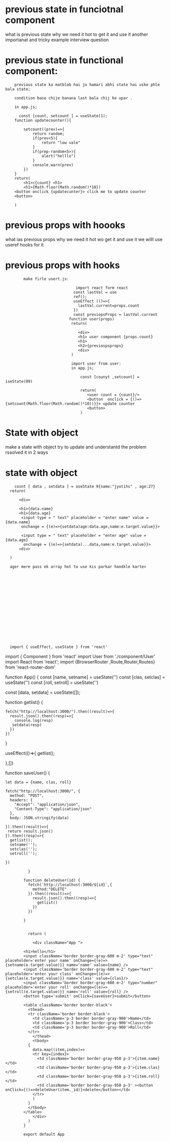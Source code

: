 # previous state in funciotnal component
what is previous state
why we need it 
hot to get it and use it 
another importanat and tricky example 
interview question
# previous state in functional component:
        
        previous state ka matblab hai jo hamari abhi state hai uske phle bala state;

        condition base chije banana last bala chij ke upar .

        in app.js;

          const [count, setcount ] = useState(1);
        function updatecounter(){

            setcount((prev)=>{
                return random;
                if(prev<5){
                    return "low vale"
                }
                if(prep-random<5>){
                    alert("helllo")
                }
                console.warn(prev)
            })
        }
        return(
            <h1>c{count} <h1>
            <h1>{Math.floor(Math.random()*10})
        <button onclick {updatecunter}> click me to update counter
        <button>

        )

# previous props with hoooks
what ias previous props
why we need it
hot wo get it and use it
 we willl use useref hooks for it 
 # previous props with hooks


            make firle usert.js:

                                   import react form react
                                  const lastVal = use 
                                  ref();
                                  useEffect (()=>{
                                    lastVal.current=props.count
                                  })
                                  const previopsProps = lastVal.current
                                function user(props)
                                 return(

                                    <div>
                                    <h1> user component {props.count}
                                    <h1>
                                    <h2>{previospsprops}
                                    <div>
                                 )        

                                 import user from user:
                                 in app.js;

                                     const [counyt ,setcount] = iseState(09)
                                     
                                     return(
                                        <user count = {count}/>
                                        <button  onclick = {()=>{setcount(Math.floor(Math.random()*10))}}> update counter
                                        <button>
                                     )

 # State with object
  make a state with object
   try to update and understantd the problem
   rssolved it in 2 ways

   # state with object
        

        cosnt [ data , setdata ] = useState 9{name:"jyotihs" , age:27}
      return(

          <div>

          <h1>{data.name}
          <h1>{data.age}
           <input type = " text" placeholder = "enter name" value = {data.name} 
           onchange = {(e)=>{setdata)age:data.age,name:e.target.value}}>

           <input type = " text" placeholder = "enter age" value = {data.age}
            onchange = {(e)=>{setdata)...data,name:e.target.value}}>
          <div>

      )                                    

      ager mere pass ek array hot to use kis parkar handkle karte>

















      import { useEffect, useState } from 'react'
import { Component } from 'react'
import User from './component/User'
import React from 'react';
import {BrowserRouter ,Route,Router,Routes} from 'react-router-dom'

function App() {
  const [name, setname] = useState('')
  const [clas, setclas] = useState('')
  const [roll, setroll] = useState('')

  const [data, setdata] = useState([]);

  
  
  function getlist() {
    
    fetch("http://localhost:3000/").then((result)=>{
      result.json().then((resp)=>{
        console.log(resp)
       setdata(resp)
      })
    })
    
  }
  
useEffect(()=>{
  getlist();
  
},[])

  function saveUser() {
  
    let data = {name, clas, roll}
  
    fetch("http://localhost:3000/", {
      method: "POST",
      headers: {
        "Accept": "application/json",
        "Content-Type": "application/json"
      },
      body: JSON.stringify(data)
    
    }).then((result)=>{
     return result.json()
    }).then((resp)=>{
      getlist(); 
      setname('');
      setclas('');
      setroll('');
  
    })

              }
            
            function deleteUser(id) {
              fetch(`http://localhost:3000/${id}`,{
                method:"DELETE"
              }).then((result)=>{
                result.json().then((resp)=>{
                  getlist() 
                })
              })
              
            }
            
            
              return (
                
                <div className="App ">
                
            <h1>hello</h1>
            <input className='border border-gray-600 m-2' type="text" placeholder='enter your name' onChange={(e)=>{setname(e.target.value)}} name='name' value={name} />
            <input className='border border-gray-600 m-2' type="text" placeholder='enter your class' onChange={(e)=>{setclas(e.target.value)}} name='class' value={clas}/>
            <input className='border border-gray-600 m-2' type="number" placeholder='enter your roll' onChange={(e)=>{setroll(e.target.value)}} name='roll' value={roll} />
            <button type='submit' onClick={saveUser}>submit</button>
            
            <table className='border border-black'>
              <thead>
              <tr className='border border-black'>
                <td className='p-3 border border-gray-900'>Name</td>
                <td className='p-3 border border-gray-900'>Class</td>
                <td className='p-3 border border-gray-900'>Roll</td>
              </tr>
                </thead>
                <tbody>
              {
                data.map((item,index)=>
                <tr key={index}>
                  <td className='border border-gray-950 p-3'>{item.name}</td>
                  <td className='border border-gray-950 p-3'>{item.clas}</td>
                  <td className='border border-gray-950 p-3'>{item.roll}</td>
                  <td className='border border-gray-950 p-3' ><button onClick={()=>deleteUser(item._id)}>delete</button></td>
                </tr>
                )
              }
              </tbody>
            </table>
                </div>
              )
            }
            
            export default App
